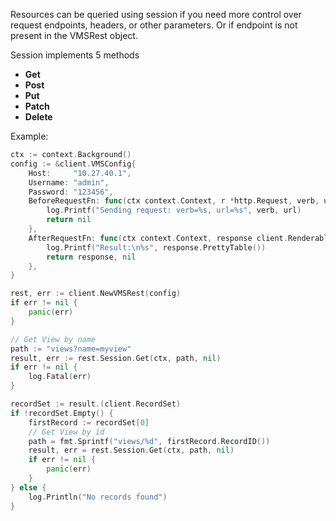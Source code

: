 Resources can be queried using session if you need more control over request endpoints, headers, or other parameters. 
Or if endpoint is not present in the VMSRest object.

Session implements 5 methods

- **Get**
- **Post**
- **Put**
- **Patch**
- **Delete**

Example:

```go
ctx := context.Background()
config := &client.VMSConfig{
    Host:     "10.27.40.1",
    Username: "admin",
    Password: "123456",
    BeforeRequestFn: func(ctx context.Context, r *http.Request, verb, url string, body io.Reader) error {
        log.Printf("Sending request: verb=%s, url=%s", verb, url)
        return nil
    },
    AfterRequestFn: func(ctx context.Context, response client.Renderable) (client.Renderable, error) {
        log.Printf("Result:\n%s", response.PrettyTable())
        return response, nil
    },
}

rest, err := client.NewVMSRest(config)
if err != nil {
    panic(err)
}

// Get View by name
path := "views?name=myview"
result, err := rest.Session.Get(ctx, path, nil)
if err != nil {
    log.Fatal(err)
}

recordSet := result.(client.RecordSet)
if !recordSet.Empty() {
    firstRecord := recordSet[0]
    // Get View by id
    path = fmt.Sprintf("views/%d", firstRecord.RecordID())
    result, err = rest.Session.Get(ctx, path, nil)
    if err != nil {
        panic(err)
    }
} else {
    log.Println("No records found")
}
```
